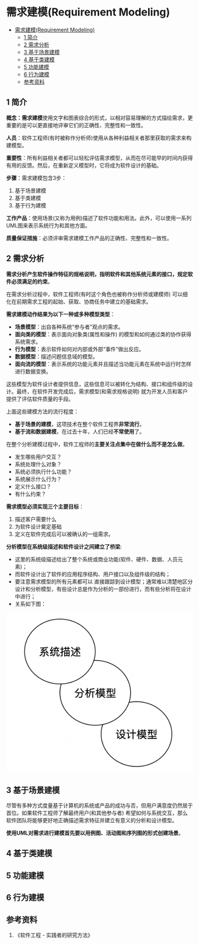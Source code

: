 # 需求建模(Requirement Modeling)

- [需求建模(Requirement Modeling)](#需求建模requirement-modeling)
  - [1 简介](#1-简介)
  - [2 需求分析](#2-需求分析)
  - [3 基于场景建模](#3-基于场景建模)
  - [4 基于类建模](#4-基于类建模)
  - [5 功能建模](#5-功能建模)
  - [6 行为建模](#6-行为建模)
  - [参考资料](#参考资料)

## 1 简介
**概念：需求建模**使用文字和图表综合的形式，以相对容易理解的方式描绘需求，更重要的是可以更直接地评审它们的正确性、完整性和一致性。

**人员**：软件工程师(有时被称作分析师)使用从各种利益相关者那里获取的需求来构建模型。

**重要性**：所有利益相关者都可以轻松评估需求模型，从而在尽可能早的时间内获得有用的反馈。然后，在重新定义模型时，它将成为软件设计的基础。

**步骤**：需求建模包含3步：
1. 基于场景建模
2. 基于类建模
3. 基于行为建模

**工作产品**：使用场景(又称为用例)描述了软件功能和用法。此外，可以使用一系列UML图来表示系统行为和其他方面。

**质量保证措施**：必须评审需求建模工作产品的正确性、完整性和一致性。

## 2 需求分析
**需求分析产生软件操作特征的规格说明，指明软件和其他系统元素的接口，规定软件必须满足的约束**。

在需求分析过程中，软件工程师(有时这个角色也被称作分析师或建模师) 可以细化在前期需求工程的起始、获取、协商任务中建立的基础需求。

**需求建模动作结果为以下一种或多种模型类型**：
* **场景模型**：出自各种系统“参与者”观点的需求。
* **面向类的模型**：表示面向对象类(属性和操作) 的模型和如何通过类的协作获得系统需求。
* **行为模型**：表示软件如何对内部或外部“事件”做出反应。
* **数据模型**：描述问题信息域的模型。
* **面向流的模型**：表示系统的功能元素并且描述当功能元素在系统中运行时怎样进行数据变换。

这些模型为软件设计者提供信息，这些信息可以被转化为结构、接口和组件级的设计。最终，在软件开发完成后，需求模型(和需求规格说明) 就为开发人员和客户提供了评估软件质量的手段。

上面这些建模方法的流行程度：
* **基于场景的建模**，这项技术在整个软件工程界**非常流行**。
* **基于流和数据建模**，在过去十年，人们已经**不常使用**了。

在整个分析建模过程中，软件工程师的**主要关注点集中在做什么而不是怎么做**。
* 发生哪些用户交互？
* 系统处理什么对象？
* 系统必须执行什么功能？
* 系统展示什么行为？
* 定义什么接口？
* 有什么约束？

**需求模型必须实现三个主要目标**：
1. 描述客户需要什么
2. 为软件设计奠定基础
3. 定义在软件完成后可以被确认的一组需求。

**分析模型在系统级描述和软件设计之间建立了桥梁**:
* 这里的系统级描述给出了整个系统或商业功能(软件、硬件、数据、人员元素)；
* 而软件设计出了软件的应用程序结构、用户接口以及组件级的结构；
* 要注意需求模型的所有元素都可以 直接跟踪到设计模型；通常难以清楚地区分设计和分析模型，有些设计总是作为分析的一部份进行，而有些分析将在设计中进行；
* 关系如下图：

<div align=center><img src="./requirement-modeling/relationship.png"></div>

## 3 基于场景建模
尽管有多种方式度量基于计算机的系统或产品的成功与否，但用户满意度仍然居于首位。如果软件工程师了解最终用户(和其他参与者) 希望如何与系统交互，那么软件团队将能够更好地正确描述需求特征并建立有意义的分析和设计模型。

**使用UML对需求进行建模首先要以用例图、活动图和序列图的形式创建场景**。

## 4 基于类建模

## 5 功能建模

## 6 行为建模

## 参考资料
1. 《软件工程 - 实践者的研究方法》
